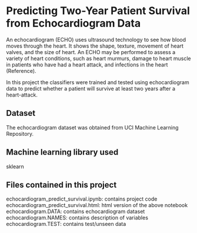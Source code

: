 # Predicting Two-Year Patient Survival from Echocardiogram Data
An echocardiogram (ECHO) uses ultrasound technology to see how blood moves through the heart. It shows the shape, texture, movement of heart valves, and the size of heart. An ECHO may be performed to assess a variety of heart conditions, such as heart murmurs, damage to heart muscle in patients who have had a heart attack, and infections in the heart (Reference).

In this project the classifiers were trained and tested using echocardiogram data to predict whether a patient will survive at least two years after a heart-attack. 

## Dataset

The echocardiogram dataset was obtained from UCI Machine Learning Repository.

## Machine learning library used

sklearn

## Files contained in this project

echocardiogram_predict_survival.ipynb: contains project code
echocardiogram_predict_survival.html: html version of the above notebook
echocardiogram.DATA: contains echocardiogram dataset 
echocardiogram.NAMES: contains description of variables
echocardiogram.TEST: contains test/unseen data
 



 

